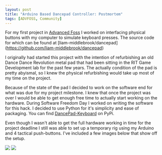 ```yaml
---
layout: post
title: "Arduino Based Dancepad Controller: Postmortem"
tags: [ADVFOSS, Community]
---
```

For my first project in [Advanced Foss](http://advfoss-ritigm.rhcloud.com) I
worked on interfacing physical buttons with my computer to simulate keyboard
presses. The source code for which can be found at [liam-middlebrook/dancepad]
(https://github.com/liam-middlebrook/dancepad)

I originally had started this project with the intention of refurbishing an
old Dance Dance Revolution metal pad that had been sitting in the RIT Game
Development lab for the past few years. The actually condition of the pad
is pretty abyismal, so I knew the physical refurbishing would take up most
of my time on the project.

Because of the state of the pad I decided to work on the software end for
what was due for my project milestone. I knew that once the project was over
I would be able to get enough free time to actually start working on the
hardware. During Software Freedom Day I worked on writing the software for this
hack. I decided to use Python for it's simplicity and ease of packaging. You
can find [DancePad-Keyboard](https://pypi.python.org/pypi/DancePad-Keyboard)
on PyPi.

Even though I wasn't able to get the full hardware working in time for the
project deadline I still was able to set up a temporary rig using my Arduino
and 4 tactical push-buttons. I've included a few images below that show off
the setup.

![](http://i.imgur.com/n7clUNx.jpg)
![](http://i.imgur.com/4q2e9Cn.jpg)
